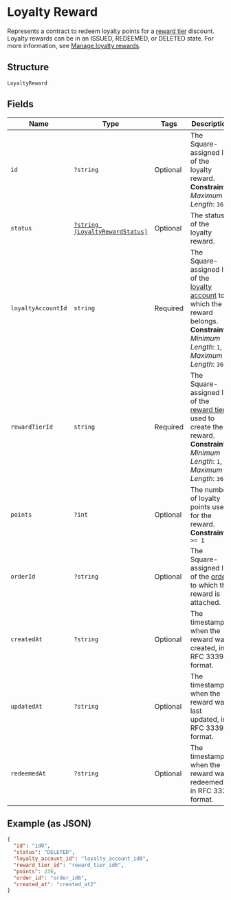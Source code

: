 
# Loyalty Reward

Represents a contract to redeem loyalty points for a [reward tier](../../doc/models/loyalty-program-reward-tier.md) discount. Loyalty rewards can be in an ISSUED, REDEEMED, or DELETED state.
For more information, see [Manage loyalty rewards](https://developer.squareup.com/docs/loyalty-api/loyalty-rewards).

## Structure

`LoyaltyReward`

## Fields

| Name | Type | Tags | Description | Getter | Setter |
|  --- | --- | --- | --- | --- | --- |
| `id` | `?string` | Optional | The Square-assigned ID of the loyalty reward.<br>**Constraints**: *Maximum Length*: `36` | getId(): ?string | setId(?string id): void |
| `status` | [`?string (LoyaltyRewardStatus)`](../../doc/models/loyalty-reward-status.md) | Optional | The status of the loyalty reward. | getStatus(): ?string | setStatus(?string status): void |
| `loyaltyAccountId` | `string` | Required | The Square-assigned ID of the [loyalty account](entity:LoyaltyAccount) to which the reward belongs.<br>**Constraints**: *Minimum Length*: `1`, *Maximum Length*: `36` | getLoyaltyAccountId(): string | setLoyaltyAccountId(string loyaltyAccountId): void |
| `rewardTierId` | `string` | Required | The Square-assigned ID of the [reward tier](entity:LoyaltyProgramRewardTier) used to create the reward.<br>**Constraints**: *Minimum Length*: `1`, *Maximum Length*: `36` | getRewardTierId(): string | setRewardTierId(string rewardTierId): void |
| `points` | `?int` | Optional | The number of loyalty points used for the reward.<br>**Constraints**: `>= 1` | getPoints(): ?int | setPoints(?int points): void |
| `orderId` | `?string` | Optional | The Square-assigned ID of the [order](entity:Order) to which the reward is attached. | getOrderId(): ?string | setOrderId(?string orderId): void |
| `createdAt` | `?string` | Optional | The timestamp when the reward was created, in RFC 3339 format. | getCreatedAt(): ?string | setCreatedAt(?string createdAt): void |
| `updatedAt` | `?string` | Optional | The timestamp when the reward was last updated, in RFC 3339 format. | getUpdatedAt(): ?string | setUpdatedAt(?string updatedAt): void |
| `redeemedAt` | `?string` | Optional | The timestamp when the reward was redeemed, in RFC 3339 format. | getRedeemedAt(): ?string | setRedeemedAt(?string redeemedAt): void |

## Example (as JSON)

```json
{
  "id": "id0",
  "status": "DELETED",
  "loyalty_account_id": "loyalty_account_id0",
  "reward_tier_id": "reward_tier_id6",
  "points": 236,
  "order_id": "order_id6",
  "created_at": "created_at2"
}
```

